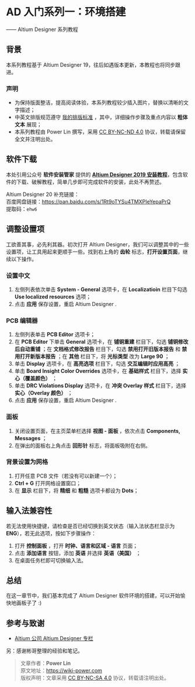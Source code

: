 # AD 入门系列一：环境搭建

—— Altium Designer 系列教程

## 背景

本系列教程基于 Altium Designer 19，往后如遇版本更新，本教程也将同步跟进。

### 声明

- 为保持版面整洁，提高阅读体验，本系列教程较少插入图片，替换以清晰的文字描述；
- 中英文排版规范遵守 [我的排版标准](https://wiki-power.com/literary/words/wo-de-pai-ban-biao-zhun) ，其中，详细操作步骤及重点内容以 **粗体文本** 展现；
- 本系列教程由 Power Lin 撰写，采用 [CC BY-NC-ND 4.0](https://creativecommons.org/licenses/by-nc-nd/4.0/) 协议，转载请保留全文并注明出处。

## 软件下载

本处引用公众号 **软件安装管家** 提供的 [**Altium Designer 2019 安装教程**](https://mp.weixin.qq.com/s?__biz=MzIwMjE1MjMyMw==&mid=2650202563&idx=8&sn=00f54cc41f8232db01982a22e3b729a2&chksm=8ee1412fb996c839543c2d9d25e4597b98ae1f810d3b45d5b01bba4c037daf65281e90bc030e&scene=21#wechat_redirect)，包含软件的下载、破解教程，简单几步即可完成软件的安装，此处不再赘述。

Altium Designer 20 补充链接：  
百度网盘链接：<https://pan.baidu.com/s/1Rt9oTYSu4TMXPIeYepaPrQ>  
提取码：`ehw6`

## 调整设置项

工欲善其事，必先利其器。初次打开 Altium Designer，我们可以调整其中的一些设置项，让工具用起来更顺手一些。找到右上角的 **齿轮** 标志，**打开设置页面**，继续以下操作。

### 设置中文

1. 左侧列表依次单击 **System - General** 选项卡，在 **Localizatioin** 栏目下勾选 **Use localized resources** 选项；
2. 点击 **应用** 保存设置，重启 Altium Designer .

### PCB 编辑器

1. 左侧列表单击 **PCB Editor** 选项卡；
2. 在 **PCB Editor** 下单击 **General** 选项卡，在 **铺铜重建** 栏目下，勾选 **铺铜修改后自动重铺** ；在 **文档格式修改报告** 栏目下，勾选 **禁用打开旧版本报告** 和 **禁用打开新版本报告** ；在 **其他** 栏目下，将 **光标类型** 改为 **Large 90** ；
3. 单击 **Display** 选项卡，在 **高亮选项** 栏目下，勾选 **交互编辑时应用高亮** ；
4. 单击 **Board Insight Color Overrides** 选项卡，在 **基础样式** 栏目下，选择 **实心（覆盖颜色）** ；
5. 单击 **DRC Violations Display** 选项卡，在 **冲突 Overlay 样式** 栏目下，选择 **实心（Overlay 颜色）** ；
6. 点击 **应用** 保存设置，重启 Altium Designer .

### 面板

1. 关闭设置页面，在主页菜单栏选择 **视图 - 面板** ，依次点击 **Components, Messages** ；
2. 在弹出的面板右上角点击 **回形针** 标志，将面板吸附在右侧。

### 背景设置为网格

1. 打开任意 PCB 文件（若没有可以新建一个）；
2. **Ctrl + G** 打开网格设置窗口；
3. 在 **显示** 栏目下，将 **精细** 和 **粗糙** 选项卡都设为 **Dots**；

## 输入法兼容性

若无法使用快捷键，请检查是否已经切换到英文状态（输入法状态栏显示为 **ENG**），若无此选项，按如下步骤操作：

1. 打开 **控制面板** ，打开 **时钟、语言和区域 - 语言** 页面；
2. 点击 **添加语言** 按钮，添加 **英语** 并选择 **英语（美国）** ；
3. 在桌面任务栏即可切换输入法。

## 总结

在这一章节中，我们基本完成了 Altium Designer 软件环境的搭建，可以开始愉快地画板子了 :\)

## 参考与致谢

- [Altium 公司 Altium Designer 专栏](https://seujxh.wordpress.com/2018/09/30/altium%e5%85%ac%e5%8f%b8altium-designer%e4%b8%93%e6%a0%8f/)

另：感谢彬哥整理的经验和笔记。

> 文章作者：**Power Lin**  
> 原文地址：<https://wiki-power.com>  
> 版权声明：文章采用 [CC BY-NC-SA 4.0](https://creativecommons.org/licenses/by/4.0/deed.zh) 协议，转载请注明出处。
